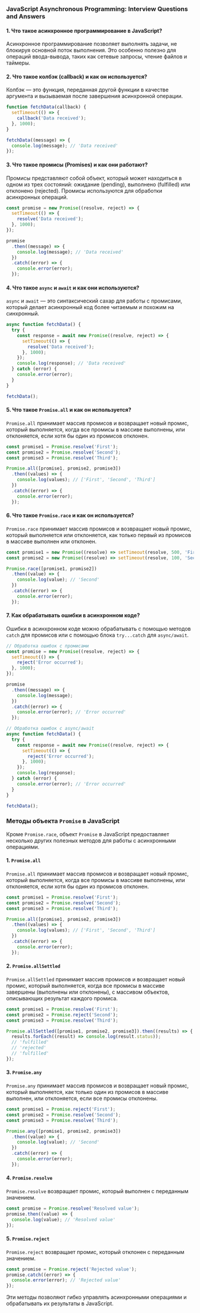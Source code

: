 ### JavaScript Asynchronous Programming: Interview Questions and Answers

#### 1. Что такое асинхронное программирование в JavaScript?

Асинхронное программирование позволяет выполнять задачи, не блокируя основной поток выполнения. Это особенно полезно для операций ввода-вывода, таких как сетевые запросы, чтение файлов и таймеры.

#### 2. Что такое колбэк (callback) и как он используется?

Колбэк — это функция, переданная другой функции в качестве аргумента и вызываемая после завершения асинхронной операции.

```javascript
function fetchData(callback) {
  setTimeout(() => {
    callback('Data received');
  }, 1000);
}

fetchData((message) => {
  console.log(message); // 'Data received'
});
```

#### 3. Что такое промисы (Promises) и как они работают?

Промисы представляют собой объект, который может находиться в одном из трех состояний: ожидание (pending), выполнено (fulfilled) или отклонено (rejected). Промисы используются для обработки асинхронных операций.

```javascript
const promise = new Promise((resolve, reject) => {
  setTimeout(() => {
    resolve('Data received');
  }, 1000);
});

promise
  .then((message) => {
    console.log(message); // 'Data received'
  })
  .catch((error) => {
    console.error(error);
  });
```

#### 4. Что такое `async` и `await` и как они используются?

`async` и `await` — это синтаксический сахар для работы с промисами, который делает асинхронный код более читаемым и похожим на синхронный.

```javascript
async function fetchData() {
  try {
    const response = await new Promise((resolve, reject) => {
      setTimeout(() => {
        resolve('Data received');
      }, 1000);
    });
    console.log(response); // 'Data received'
  } catch (error) {
    console.error(error);
  }
}

fetchData();
```

#### 5. Что такое `Promise.all` и как он используется?

`Promise.all` принимает массив промисов и возвращает новый промис, который выполняется, когда все промисы в массиве выполнены, или отклоняется, если хотя бы один из промисов отклонен.

```javascript
const promise1 = Promise.resolve('First');
const promise2 = Promise.resolve('Second');
const promise3 = Promise.resolve('Third');

Promise.all([promise1, promise2, promise3])
  .then((values) => {
    console.log(values); // ['First', 'Second', 'Third']
  })
  .catch((error) => {
    console.error(error);
  });
```

#### 6. Что такое `Promise.race` и как он используется?

`Promise.race` принимает массив промисов и возвращает новый промис, который выполняется или отклоняется, как только первый из промисов в массиве выполнен или отклонен.

```javascript
const promise1 = new Promise((resolve) => setTimeout(resolve, 500, 'First'));
const promise2 = new Promise((resolve) => setTimeout(resolve, 100, 'Second'));

Promise.race([promise1, promise2])
  .then((value) => {
    console.log(value); // 'Second'
  })
  .catch((error) => {
    console.error(error);
  });
```

#### 7. Как обрабатывать ошибки в асинхронном коде?

Ошибки в асинхронном коде можно обрабатывать с помощью методов `catch` для промисов или с помощью блока `try...catch` для `async/await`.

```javascript
// Обработка ошибок с промисами
const promise = new Promise((resolve, reject) => {
  setTimeout(() => {
    reject('Error occurred');
  }, 1000);
});

promise
  .then((message) => {
    console.log(message);
  })
  .catch((error) => {
    console.error(error); // 'Error occurred'
  });

// Обработка ошибок с async/await
async function fetchData() {
  try {
    const response = await new Promise((resolve, reject) => {
      setTimeout(() => {
        reject('Error occurred');
      }, 1000);
    });
    console.log(response);
  } catch (error) {
    console.error(error); // 'Error occurred'
  }
}

fetchData();
```

### Методы объекта `Promise` в JavaScript

Кроме `Promise.race`, объект `Promise` в JavaScript предоставляет несколько других полезных методов для работы с асинхронными операциями.

#### 1. `Promise.all`

`Promise.all` принимает массив промисов и возвращает новый промис, который выполняется, когда все промисы в массиве выполнены, или отклоняется, если хотя бы один из промисов отклонен.

```javascript
const promise1 = Promise.resolve('First');
const promise2 = Promise.resolve('Second');
const promise3 = Promise.resolve('Third');

Promise.all([promise1, promise2, promise3])
  .then((values) => {
    console.log(values); // ['First', 'Second', 'Third']
  })
  .catch((error) => {
    console.error(error);
  });
```

#### 2. `Promise.allSettled`

`Promise.allSettled` принимает массив промисов и возвращает новый промис, который выполняется, когда все промисы в массиве завершены (выполнены или отклонены), с массивом объектов, описывающих результат каждого промиса.

```javascript
const promise1 = Promise.resolve('First');
const promise2 = Promise.reject('Second');
const promise3 = Promise.resolve('Third');

Promise.allSettled([promise1, promise2, promise3]).then((results) => {
  results.forEach((result) => console.log(result.status));
  // 'fulfilled'
  // 'rejected'
  // 'fulfilled'
});
```

#### 3. `Promise.any`

`Promise.any` принимает массив промисов и возвращает новый промис, который выполняется, как только один из промисов в массиве выполнен, или отклоняется, если все промисы отклонены.

```javascript
const promise1 = Promise.reject('First');
const promise2 = Promise.resolve('Second');
const promise3 = Promise.resolve('Third');

Promise.any([promise1, promise2, promise3])
  .then((value) => {
    console.log(value); // 'Second'
  })
  .catch((error) => {
    console.error(error);
  });
```

#### 4. `Promise.resolve`

`Promise.resolve` возвращает промис, который выполнен с переданным значением.

```javascript
const promise = Promise.resolve('Resolved value');
promise.then((value) => {
  console.log(value); // 'Resolved value'
});
```

#### 5. `Promise.reject`

`Promise.reject` возвращает промис, который отклонен с переданным значением.

```javascript
const promise = Promise.reject('Rejected value');
promise.catch((error) => {
  console.error(error); // 'Rejected value'
});
```

Эти методы позволяют гибко управлять асинхронными операциями и обрабатывать их результаты в JavaScript.
